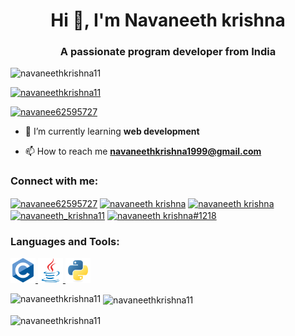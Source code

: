 
<h1 align="center">Hi 👋, I'm Navaneeth krishna</h1>
<h3 align="center">A passionate program developer from India</h3>

<p align="left"> <img src="https://komarev.com/ghpvc/?username=navaneethkrishna11&label=Profile%20views&color=0e75b6&style=flat" alt="navaneethkrishna11" /> </p>

<p align="left"> <a href="https://github.com/ryo-ma/github-profile-trophy"><img src="https://github-profile-trophy.vercel.app/?username=navaneethkrishna11" alt="navaneethkrishna11" /></a> </p>

<p align="left"> <a href="https://twitter.com/navanee62595727" target="blank"><img src="https://img.shields.io/twitter/follow/navanee62595727?logo=twitter&style=for-the-badge" alt="navanee62595727" /></a> </p>

- 🌱 I’m currently learning **web development**

- 📫 How to reach me **navaneethkrishna1999@gmail.com**

<h3 align="left">Connect with me:</h3>
<p align="left">
<a href="https://twitter.com/navanee62595727" target="blank"><img align="center" src="https://raw.githubusercontent.com/rahuldkjain/github-profile-readme-generator/master/src/images/icons/Social/twitter.svg" alt="navanee62595727" height="30" width="40" /></a>
<a href="https://linkedin.com/in/navaneeth krishna" target="blank"><img align="center" src="https://raw.githubusercontent.com/rahuldkjain/github-profile-readme-generator/master/src/images/icons/Social/linked-in-alt.svg" alt="navaneeth krishna" height="30" width="40" /></a>
<a href="https://fb.com/navaneeth krishna" target="blank"><img align="center" src="https://raw.githubusercontent.com/rahuldkjain/github-profile-readme-generator/master/src/images/icons/Social/facebook.svg" alt="navaneeth krishna" height="30" width="40" /></a>
<a href="https://instagram.com/navaneeth_krishna11" target="blank"><img align="center" src="https://raw.githubusercontent.com/rahuldkjain/github-profile-readme-generator/master/src/images/icons/Social/instagram.svg" alt="navaneeth_krishna11" height="30" width="40" /></a>
<a href="https://discord.gg/navaneeth krishna#1218" target="blank"><img align="center" src="https://raw.githubusercontent.com/rahuldkjain/github-profile-readme-generator/master/src/images/icons/Social/discord.svg" alt="navaneeth krishna#1218" height="30" width="40" /></a>
</p>

<h3 align="left">Languages and Tools:</h3>
<p align="left"> <a href="https://www.cprogramming.com/" target="_blank" rel="noreferrer"> <img src="https://raw.githubusercontent.com/devicons/devicon/master/icons/c/c-original.svg" alt="c" width="40" height="40"/> </a> <a href="https://www.java.com" target="_blank" rel="noreferrer"> <img src="https://raw.githubusercontent.com/devicons/devicon/master/icons/java/java-original.svg" alt="java" width="40" height="40"/> </a> <a href="https://www.python.org" target="_blank" rel="noreferrer"> <img src="https://raw.githubusercontent.com/devicons/devicon/master/icons/python/python-original.svg" alt="python" width="40" height="40"/> </a> </p>

<p><img align="left" src="https://github-readme-stats.vercel.app/api/top-langs?username=navaneethkrishna11&show_icons=true&locale=en&layout=compact" alt="navaneethkrishna11" /></p>

<p>&nbsp;<img align="center" src="https://github-readme-stats.vercel.app/api?username=navaneethkrishna11&show_icons=true&locale=en" alt="navaneethkrishna11" /></p>

<p><img align="center" src="https://github-readme-streak-stats.herokuapp.com/?user=navaneethkrishna11&" alt="navaneethkrishna11" /></p>
<!--
**navaneethkrishna11/navaneethkrishna11** is a ✨ _special_ ✨ repository because its `README.md` (this file) appears on your GitHub profile.

Here are some ideas to get you started:

- 🔭 I’m currently working on ...
- 🌱 I’m currently learning ...
- 👯 I’m looking to collaborate on ...
- 🤔 I’m looking for help with ...
- 💬 Ask me about ...
- 📫 How to reach me: ...
- 😄 Pronouns: ...
- ⚡ Fun fact: ...



-->
